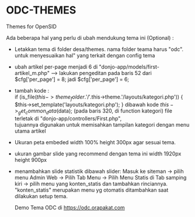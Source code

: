 # ODC-THEMES
Themes for OpenSID

Ada beberapa hal yang perlu di ubah mendukung tema ini (Optional) :
- Letakkan tema di folder desa/themes. nama folder teama harus "odc". untuk menyesuaikan hal" yang terkait dengan config tema
- ubah artikel per-page menjadi 6 di "donjo-app/models/first-artikel_m.php" --> lakukan pengeditan pada baris 52 dari $cfg['per_page'] = 8; jadi $cfg['per_page'] = 6;
- tambah kode :  
		if (is_file($this->theme_folder.'/'.$this->theme.'/layouts/kategori.php')) {
			$this->set_template('layouts/kategori.php');
		}
  dibawah kode 
  $this->_get_common_data($data); (pada baris 320, di function kategori) 
  file terletak di "donjo-app/controllers/First.php",	
  tujuannya digunakan untuk memisahkan tampilan kategori dengan menu utama artikel
- Ukuran peta embeded width 100% height 300px agar sesuai tema.
- ukuran gambar slide yang recommend dengan tema ini width 1920px height 900px
- menambahkan slide statistik dibawah slider:
  Masuk ke siteman -> pilih menu Admin Web -> Pilih Tab Menu -> Pilih Menu Statis di Tab samping kiri -> pilih menu yang konten_statis dan tambahkan rinciannya. "konten_statis" merupakan menu yg otomatis ditambahkan saat dilakukan setup tema.


  Demo Tema ODC di https://odc.orapakat.com
